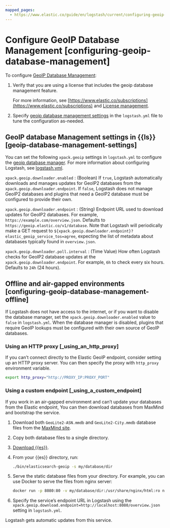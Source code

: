 ```yaml
---
mapped_pages:
  - https://www.elastic.co/guide/en/logstash/current/configuring-geoip-database-management.html
---
```


# Configure GeoIP Database Management [configuring-geoip-database-management]

To configure [GeoIP Database Management](/reference/logstash-geoip-database-management.md):

1. Verify that you are using a license that includes the geoip database management feature.

    For more information, see [https://www.elastic.co/subscriptions](https://www.elastic.co/subscriptions) and [License management](docs-content://deploy-manage/license/manage-your-license-in-self-managed-cluster.md).

2. Specify [geoip database management settings](#geoip-database-management-settings) in the `logstash.yml` file to tune the configuration as-needed.

## GeoIP database Management settings in {{ls}} [geoip-database-management-settings]


You can set the following `xpack.geoip` settings in `logstash.yml` to configure the [geoip database manager](/reference/logstash-geoip-database-management.md). For more information about configuring Logstash, see [logstash.yml](/reference/logstash-settings-file.md).

`xpack.geoip.downloader.enabled`
:   (Boolean) If `true`, Logstash automatically downloads and manages updates for GeoIP2 databases from the `xpack.geoip.downloader.endpoint`. If `false`, Logstash does not manage GeoIP2 databases and plugins that need a GeoIP2 database must be configured to provide their own.

`xpack.geoip.downloader.endpoint`
:   (String) Endpoint URL used to download updates for GeoIP2 databases. For example, `https://example.com/overview.json`. Defaults to `https://geoip.elastic.co/v1/database`. Note that Logstash will periodically make a GET request to `${xpack.geoip.downloader.endpoint}?elastic_geoip_service_tos=agree`, expecting the list of metadata about databases typically found in `overview.json`.

`xpack.geoip.downloader.poll.interval`
:   (Time Value) How often Logstash checks for GeoIP2 database updates at the `xpack.geoip.downloader.endpoint`. For example, `6h` to check every six hours. Defaults to `24h` (24 hours).


## Offline and air-gapped environments [configuring-geoip-database-management-offline]

If Logstash does not have access to the internet, or if you want to disable the database manager, set the `xpack.geoip.downloader.enabled` value to `false` in `logstash.yml`. When the database manager is disabled, plugins that require GeoIP lookups must be configured with their own source of GeoIP databases.

### Using an HTTP proxy [_using_an_http_proxy]

If you can’t connect directly to the Elastic GeoIP endpoint, consider setting up an HTTP proxy server. You can then specify the proxy with `http_proxy` environment variable.

```sh
export http_proxy="http://PROXY_IP:PROXY_PORT"
```


### Using a custom endpoint [_using_a_custom_endpoint]

If you work in an air-gapped environment and can’t update your databases from the Elastic endpoint, You can then download databases from MaxMind and bootstrap the service.

1. Download both `GeoLite2-ASN.mmdb` and `GeoLite2-City.mmdb` database files from the [MaxMind site](http://dev.maxmind.com/geoip/geoip2/geolite2).
2. Copy both database files to a single directory.
3. [Download {{es}}](https://www.elastic.co/downloads/elasticsearch).
4. From your {{es}} directory, run:

    ```sh
    ./bin/elasticsearch-geoip -s my/database/dir
    ```

5. Serve the static database files from your directory. For example, you can use Docker to serve the files from nginx server:

    ```sh
    docker run -p 8080:80 -v my/database/dir:/usr/share/nginx/html:ro nginx
    ```

6. Specify the service’s endpoint URL in Logstash using the `xpack.geoip.download.endpoint=http://localhost:8080/overview.json` setting in `logstash.yml`.

Logstash gets automatic updates from this service.



